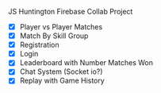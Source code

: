JS Huntington Firebase Collab Project

- [x] Player vs Player Matches
- [x] Match By Skill Group
- [x] Registration
- [x] Login
- [x] Leaderboard with Number Matches Won
- [x] Chat System (Socket io?)
- [x] Replay with Game History

